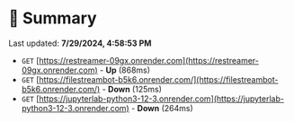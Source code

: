 # 📖 Summary
Last updated: **7/29/2024, 4:58:53 PM**

- `GET` [https://restreamer-09gx.onrender.com](https://restreamer-09gx.onrender.com) - **Up** (868ms)
- `GET` [https://filestreambot-b5k6.onrender.com/](https://filestreambot-b5k6.onrender.com/) - **Down** (125ms)
- `GET` [https://jupyterlab-python3-12-3.onrender.com](https://jupyterlab-python3-12-3.onrender.com) - **Down** (264ms)
